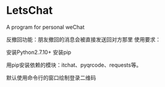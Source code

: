 # LetsChat
A program for personal weChat


反撤回功能：朋友撤回的消息会被直接发送回对方那里
使用要求：

安装Python2.7.10+
安装pip


用pip安装依赖的模块：itchat、pyqrcode、requests等。


默认使用命令行的窗口绘制登录二维码
